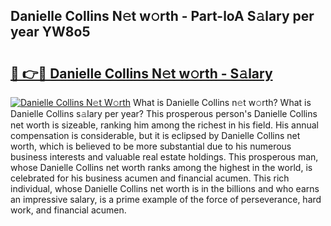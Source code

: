 ## Danielle Collins N𝚎t w𝚘rth - Part-loA S𝚊lary per year YW8o5

# <h2><a href="http://gc0kqyf.nevu.top/?p=Danielle+Collins">🔗 👉🔴 Danielle Collins N𝚎t w𝚘rth - S𝚊lary</a></h2>

[![Danielle Collins N𝚎t W𝚘rth](https://i.imgur.com/Oavwk0R.jpeg)](http://gc0kqyf.nevu.top/?p=Danielle+Collins)
What is Danielle Collins n𝚎t w𝚘rth? What is Danielle Collins s𝚊lary per year?
This prosperous person's Danielle Collins net worth is sizeable, ranking him among the richest in his field. His annual compensation is considerable, but it is eclipsed by Danielle Collins net worth, which is believed to be more substantial due to his numerous business interests and valuable real estate holdings. This prosperous man, whose Danielle Collins net worth ranks among the highest in the world, is celebrated for his business acumen and financial acumen. This rich individual, whose Danielle Collins net worth is in the billions and who earns an impressive salary, is a prime example of the force of perseverance, hard work, and financial acumen.

